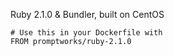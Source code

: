 Ruby 2.1.0 & Bundler, built on CentOS

    # Use this in your Dockerfile with
    FROM promptworks/ruby-2.1.0
